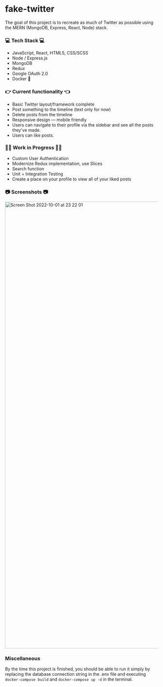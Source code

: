 # fake-twitter
The goal of this project is to recreate as much of Twitter as possible using the MERN (MongoDB, Express, React, Node) stack. 

### :computer: Tech Stack :computer:
  - JavaScript, React, HTML5, CSS/SCSS
  - Node / Express.js
  - MongoDB
  - Redux
  - Google OAuth 2.0 
  - Docker :whale2:
  

### :point_right: Current functionality :point_left:	
  - Basic Twitter layout/framework complete 	
  - Post something to the timeline (text only for now) 
  - Delete posts from the timeline 
  - Responsive design — mobile friendly
  - Users can navigate to their profile via the sidebar and see all the posts they've made.
  - Users can like posts.
 
  
 ### :construction_worker_man:	Work in Progress :construction_worker_man:	
  - Custom User Authentication 
  - Modernize Redux implementation, use Slices
  - Search function
  - Unit + Integration Testing
  - Create a place on your profile to view all of your liked posts



### :camera: Screenshots :camera:
<img width="1469" alt="Screen Shot 2022-10-01 at 23 22 01" src="https://user-images.githubusercontent.com/30994664/193440917-15579857-dcc5-4264-b870-2c821313d9f0.png">


### Miscellaneous
By the time this project is finished, you should be able to run it simply by replacing the database connection string in the .env file and executing ```docker-compose build``` and ```docker-compose up -d``` in the terminal. 
